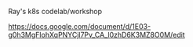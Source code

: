 Ray's k8s codelab/workshop

https://docs.google.com/document/d/1E03-g0h3MgFlohXqPNYCjl7Pv_CA_l0zhD6K3MZ8O0M/edit
